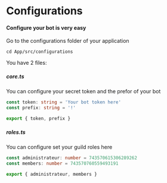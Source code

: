 # Configurations

#### Configure your bot is very easy

Go to the configurations folder of your application

```
cd App/src/configurations
```
You have 2 files:

##### core.ts
You can configure your secret token and the prefor of your bot
```ts
const token: string = 'Your bot token here'
const prefix: string = '!'

export { token, prefix }
```

##### roles.ts
You can configure set your guild roles here
```ts
const administrateur: number = 743570615306289262
const members: number = 743570760559493191

export { administrateur, members }
```